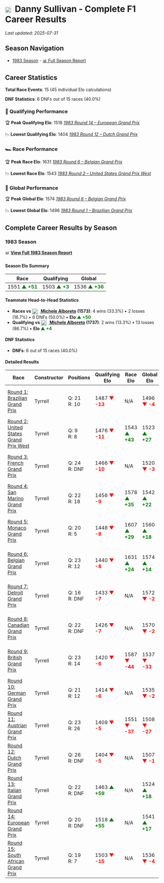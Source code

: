 # <img src="https://upload.wikimedia.org/wikipedia/commons/a/a4/Flag_of_the_United_States.svg" alt="United States" width="20" height="auto" style="vertical-align: middle; margin-right: 5px;" onerror="this.outerHTML='🇺🇸'; this.style.marginRight='5px';"/> Danny Sullivan - Complete F1 Career Results

*Last updated: 2025-07-31*

## Season Navigation

- [1983 Season](#1983-season) - [📊 Full Season Report](../seasons/1983-season-report)

## Career Statistics

**Total Race Events**: 15 (45 individual Elo calculations)

**DNF Statistics**: 6 DNFs out of 15 races (40.0%)

### 🏁 Qualifying Performance

🏆 **Peak Qualifying Elo**: 1518
   *[1983 Round 14 – European Grand Prix](../seasons/1983-season-report#round-14-european-grand-prix)*

📉 **Lowest Qualifying Elo**: 1404
   *[1983 Round 12 – Dutch Grand Prix](../seasons/1983-season-report#round-12-dutch-grand-prix)*

### 🏎️ Race Performance

🏆 **Peak Race Elo**: 1631
   *[1983 Round 6 – Belgian Grand Prix](../seasons/1983-season-report#round-6-belgian-grand-prix)*

📉 **Lowest Race Elo**: 1543
   *[1983 Round 2 – United States Grand Prix West](../seasons/1983-season-report#round-2-united-states-grand-prix-west)*

### 🌟 Global Performance

🏆 **Peak Global Elo**: 1574
   *[1983 Round 6 – Belgian Grand Prix](../seasons/1983-season-report#round-6-belgian-grand-prix)*

📉 **Lowest Global Elo**: 1496
   *[1983 Round 1 – Brazilian Grand Prix](../seasons/1983-season-report#round-1-brazilian-grand-prix)*


## Complete Career Results by Season

### 1983 Season

📊 **[View Full 1983 Season Report](../seasons/1983-season-report)**

#### Season Elo Summary

| Race | Qualifying | Global |
|------|------------|--------|
| 1551 **<span style="color: green;">▲ +51</span>** | 1503 **<span style="color: green;">▲ +3</span>** | 1536 **<span style="color: green;">▲ +36</span>** |

#### Teammate Head-to-Head Statistics

- **Races vs [<img src="https://upload.wikimedia.org/wikipedia/commons/0/03/Flag_of_Italy.svg" alt="Italy" width="20" height="auto" style="vertical-align: middle; margin-right: 5px;" onerror="this.outerHTML='🇮🇹'; this.style.marginRight='5px';"/> Michele Alboreto](michele-alboreto) (1573)**: 4 wins (33.3%) • 2 losses (16.7%) • 6 DNFs (50.0%) • **Elo <span style="color: green;">▲ +50</span>**
- **Qualifying vs [<img src="https://upload.wikimedia.org/wikipedia/commons/0/03/Flag_of_Italy.svg" alt="Italy" width="20" height="auto" style="vertical-align: middle; margin-right: 5px;" onerror="this.outerHTML='🇮🇹'; this.style.marginRight='5px';"/> Michele Alboreto](michele-alboreto) (1737)**: 2 wins (13.3%) • 13 losses (86.7%) • **Elo <span style="color: green;">▲ +4</span>**

#### DNF Statistics

- **DNFs**: 6 out of 15 races (40.0%)

#### Detailed Results

| Race | Constructor | Positions | Qualifying Elo | Race Elo | Global Elo | Teammate |
|------|-------------|-----------|----------------|----------|------------|----------|
| [Round 1: Brazilian Grand Prix](../seasons/1983-season-report#round-1-brazilian-grand-prix) | Tyrrell | Q: 21<br/>R: 10 | 1487 **<span style="color: red;">▼ -13</span>** | N/A | 1496 **<span style="color: red;">▼ -4</span>** | [<img src="https://upload.wikimedia.org/wikipedia/commons/0/03/Flag_of_Italy.svg" alt="Italy" width="20" height="auto" style="vertical-align: middle; margin-right: 5px;" onerror="this.outerHTML='🇮🇹'; this.style.marginRight='5px';"/> Michele Alboreto](michele-alboreto)<br/>Q: 11<br/>R: DNF |
| [Round 2: United States Grand Prix West](../seasons/1983-season-report#round-2-united-states-grand-prix-west) | Tyrrell | Q: 9<br/>R: 8 | 1476 **<span style="color: red;">▼ -11</span>** | 1543 **<span style="color: green;">▲ +43</span>** | 1523 **<span style="color: green;">▲ +27</span>** | [<img src="https://upload.wikimedia.org/wikipedia/commons/0/03/Flag_of_Italy.svg" alt="Italy" width="20" height="auto" style="vertical-align: middle; margin-right: 5px;" onerror="this.outerHTML='🇮🇹'; this.style.marginRight='5px';"/> Michele Alboreto](michele-alboreto)<br/>Q: 7<br/>R: 9 |
| [Round 3: French Grand Prix](../seasons/1983-season-report#round-3-french-grand-prix) | Tyrrell | Q: 24<br/>R: DNF | 1466 **<span style="color: red;">▼ -10</span>** | N/A | 1520 **<span style="color: red;">▼ -3</span>** | [<img src="https://upload.wikimedia.org/wikipedia/commons/0/03/Flag_of_Italy.svg" alt="Italy" width="20" height="auto" style="vertical-align: middle; margin-right: 5px;" onerror="this.outerHTML='🇮🇹'; this.style.marginRight='5px';"/> Michele Alboreto](michele-alboreto)<br/>Q: 15<br/>R: 8 |
| [Round 4: San Marino Grand Prix](../seasons/1983-season-report#round-4-san-marino-grand-prix) | Tyrrell | Q: 22<br/>R: 18 | 1456 **<span style="color: red;">▼ -9</span>** | 1578 **<span style="color: green;">▲ +35</span>** | 1542 **<span style="color: green;">▲ +22</span>** | [<img src="https://upload.wikimedia.org/wikipedia/commons/0/03/Flag_of_Italy.svg" alt="Italy" width="20" height="auto" style="vertical-align: middle; margin-right: 5px;" onerror="this.outerHTML='🇮🇹'; this.style.marginRight='5px';"/> Michele Alboreto](michele-alboreto)<br/>Q: 13<br/>R: 24 |
| [Round 5: Monaco Grand Prix](../seasons/1983-season-report#round-5-monaco-grand-prix) | Tyrrell | Q: 20<br/>R: 5 | 1448 **<span style="color: red;">▼ -8</span>** | 1607 **<span style="color: green;">▲ +29</span>** | 1560 **<span style="color: green;">▲ +18</span>** | [<img src="https://upload.wikimedia.org/wikipedia/commons/0/03/Flag_of_Italy.svg" alt="Italy" width="20" height="auto" style="vertical-align: middle; margin-right: 5px;" onerror="this.outerHTML='🇮🇹'; this.style.marginRight='5px';"/> Michele Alboreto](michele-alboreto)<br/>Q: 11<br/>R: 19 |
| [Round 6: Belgian Grand Prix](../seasons/1983-season-report#round-6-belgian-grand-prix) | Tyrrell | Q: 23<br/>R: 12 | 1440 **<span style="color: red;">▼ -8</span>** | 1631 **<span style="color: green;">▲ +24</span>** | 1574 **<span style="color: green;">▲ +14</span>** | [<img src="https://upload.wikimedia.org/wikipedia/commons/0/03/Flag_of_Italy.svg" alt="Italy" width="20" height="auto" style="vertical-align: middle; margin-right: 5px;" onerror="this.outerHTML='🇮🇹'; this.style.marginRight='5px';"/> Michele Alboreto](michele-alboreto)<br/>Q: 17<br/>R: 14 |
| [Round 7: Detroit Grand Prix](../seasons/1983-season-report#round-7-detroit-grand-prix) | Tyrrell | Q: 16<br/>R: DNF | 1433 **<span style="color: red;">▼ -7</span>** | N/A | 1572 **<span style="color: red;">▼ -2</span>** | [<img src="https://upload.wikimedia.org/wikipedia/commons/0/03/Flag_of_Italy.svg" alt="Italy" width="20" height="auto" style="vertical-align: middle; margin-right: 5px;" onerror="this.outerHTML='🇮🇹'; this.style.marginRight='5px';"/> Michele Alboreto](michele-alboreto)<br/>Q: 6<br/>R: 1 |
| [Round 8: Canadian Grand Prix](../seasons/1983-season-report#round-8-canadian-grand-prix) | Tyrrell | Q: 22<br/>R: DNF | 1426 **<span style="color: red;">▼ -7</span>** | N/A | 1570 **<span style="color: red;">▼ -2</span>** | [<img src="https://upload.wikimedia.org/wikipedia/commons/0/03/Flag_of_Italy.svg" alt="Italy" width="20" height="auto" style="vertical-align: middle; margin-right: 5px;" onerror="this.outerHTML='🇮🇹'; this.style.marginRight='5px';"/> Michele Alboreto](michele-alboreto)<br/>Q: 17<br/>R: 8 |
| [Round 9: British Grand Prix](../seasons/1983-season-report#round-9-british-grand-prix) | Tyrrell | Q: 23<br/>R: 14 | 1420 **<span style="color: red;">▼ -6</span>** | 1587 **<span style="color: red;">▼ -44</span>** | 1537 **<span style="color: red;">▼ -33</span>** | [<img src="https://upload.wikimedia.org/wikipedia/commons/0/03/Flag_of_Italy.svg" alt="Italy" width="20" height="auto" style="vertical-align: middle; margin-right: 5px;" onerror="this.outerHTML='🇮🇹'; this.style.marginRight='5px';"/> Michele Alboreto](michele-alboreto)<br/>Q: 16<br/>R: 13 |
| [Round 10: German Grand Prix](../seasons/1983-season-report#round-10-german-grand-prix) | Tyrrell | Q: 21<br/>R: 12 | 1414 **<span style="color: red;">▼ -6</span>** | N/A | 1535 **<span style="color: red;">▼ -2</span>** | [<img src="https://upload.wikimedia.org/wikipedia/commons/0/03/Flag_of_Italy.svg" alt="Italy" width="20" height="auto" style="vertical-align: middle; margin-right: 5px;" onerror="this.outerHTML='🇮🇹'; this.style.marginRight='5px';"/> Michele Alboreto](michele-alboreto)<br/>Q: 16<br/>R: DNF |
| [Round 11: Austrian Grand Prix](../seasons/1983-season-report#round-11-austrian-grand-prix) | Tyrrell | Q: 23<br/>R: 26 | 1409 **<span style="color: red;">▼ -5</span>** | 1551 **<span style="color: red;">▼ -37</span>** | 1508 **<span style="color: red;">▼ -27</span>** | [<img src="https://upload.wikimedia.org/wikipedia/commons/0/03/Flag_of_Italy.svg" alt="Italy" width="20" height="auto" style="vertical-align: middle; margin-right: 5px;" onerror="this.outerHTML='🇮🇹'; this.style.marginRight='5px';"/> Michele Alboreto](michele-alboreto)<br/>Q: 18<br/>R: 21 |
| [Round 12: Dutch Grand Prix](../seasons/1983-season-report#round-12-dutch-grand-prix) | Tyrrell | Q: 26<br/>R: DNF | 1404 **<span style="color: red;">▼ -5</span>** | N/A | 1507 **<span style="color: red;">▼ -1</span>** | [<img src="https://upload.wikimedia.org/wikipedia/commons/0/03/Flag_of_Italy.svg" alt="Italy" width="20" height="auto" style="vertical-align: middle; margin-right: 5px;" onerror="this.outerHTML='🇮🇹'; this.style.marginRight='5px';"/> Michele Alboreto](michele-alboreto)<br/>Q: 18<br/>R: 6 |
| [Round 13: Italian Grand Prix](../seasons/1983-season-report#round-13-italian-grand-prix) | Tyrrell | Q: 22<br/>R: DNF | 1463 **<span style="color: green;">▲ +59</span>** | N/A | 1524 **<span style="color: green;">▲ +18</span>** | [<img src="https://upload.wikimedia.org/wikipedia/commons/0/03/Flag_of_Italy.svg" alt="Italy" width="20" height="auto" style="vertical-align: middle; margin-right: 5px;" onerror="this.outerHTML='🇮🇹'; this.style.marginRight='5px';"/> Michele Alboreto](michele-alboreto)<br/>Q: 24<br/>R: DNF |
| [Round 14: European Grand Prix](../seasons/1983-season-report#round-14-european-grand-prix) | Tyrrell | Q: 20<br/>R: DNF | 1518 **<span style="color: green;">▲ +55</span>** | N/A | 1541 **<span style="color: green;">▲ +17</span>** | [<img src="https://upload.wikimedia.org/wikipedia/commons/0/03/Flag_of_Italy.svg" alt="Italy" width="20" height="auto" style="vertical-align: middle; margin-right: 5px;" onerror="this.outerHTML='🇮🇹'; this.style.marginRight='5px';"/> Michele Alboreto](michele-alboreto)<br/>Q: 26<br/>R: DNF |
| [Round 15: South African Grand Prix](../seasons/1983-season-report#round-15-south-african-grand-prix) | Tyrrell | Q: 19<br/>R: 7 | 1503 **<span style="color: red;">▼ -15</span>** | N/A | 1536 **<span style="color: red;">▼ -4</span>** | [<img src="https://upload.wikimedia.org/wikipedia/commons/0/03/Flag_of_Italy.svg" alt="Italy" width="20" height="auto" style="vertical-align: middle; margin-right: 5px;" onerror="this.outerHTML='🇮🇹'; this.style.marginRight='5px';"/> Michele Alboreto](michele-alboreto)<br/>Q: 18<br/>R: DNF |

